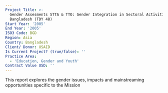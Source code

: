 ```yaml
---
Project Title: >-
  Gender Assesments STTA & TTO: Gender Integration in Sectoral Activities:
  Bangladesh (TDY 48)
Start Year: '2005'
End Year: '2005'
ISO3 Code: BGD
Region: Asia
Country: Bangladesh
Client/ Donor: USAID
Is Current Project? (true/false): ''
Practice Area:
  - 'Education, Gender and Youth'
Contract Value USD: ''
---
```

This report explores the gender issues, impacts and mainstreaming opportunities specific to the Mission